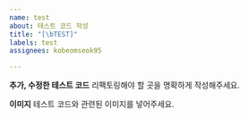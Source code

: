 ```yaml
---
name: test
about: 테스트 코드 작성
title: "[\bTEST]"
labels: test
assignees: kobeomseok95

---
```


**추가, 수정한 테스트 코드**
리팩토링해야 할 곳을 명확하게 작성해주세요.

**이미지**
테스트 코드와 관련된 이미지를 넣어주세요. 
